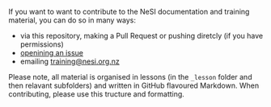 If you want to want to contribute to the NeSI documentation and training material, you can do so in many ways:
* via this repository, making a Pull Request or pushing diretcly (if you have permissions)
* [openining an issue](https://github.com/nesi/hpc_training/issues)
* emailing training@nesi.org.nz

Please note, all material is organised in lessons (in the `_lesson` folder and then relavant subfolders) and written in GitHub flavoured Markdown. When contributing, please use this tructure and formatting.

